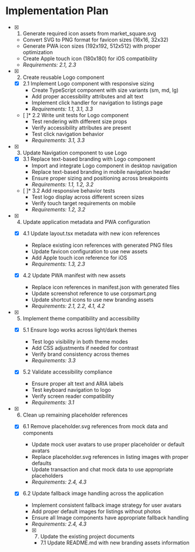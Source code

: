 # Implementation Plan

- [x] 1. Generate required icon assets from market_square.svg
  - Convert SVG to PNG format for favicon sizes (16x16, 32x32)
  - Generate PWA icon sizes (192x192, 512x512) with proper optimization
  - Create Apple touch icon (180x180) for iOS compatibility
  - _Requirements: 2.1, 2.3_

- [x] 2. Create reusable Logo component
  - [x] 2.1 Implement Logo component with responsive sizing
    - Create TypeScript component with size variants (sm, md, lg)
    - Add proper accessibility attributes and alt text
    - Implement click handler for navigation to listings page
    - _Requirements: 1.1, 3.1, 3.3_

  - [ ]* 2.2 Write unit tests for Logo component
    - Test rendering with different size props
    - Verify accessibility attributes are present
    - Test click navigation behavior
    - _Requirements: 3.1, 3.3_

- [x] 3. Update Navigation component to use Logo
  - [x] 3.1 Replace text-based branding with Logo component
    - Import and integrate Logo component in desktop navigation
    - Replace text-based branding in mobile navigation header
    - Ensure proper sizing and positioning across breakpoints
    - _Requirements: 1.1, 1.2, 3.2_

  - [ ]* 3.2 Add responsive behavior tests
    - Test logo display across different screen sizes
    - Verify touch target requirements on mobile
    - _Requirements: 1.2, 3.2_

- [x] 4. Update application metadata and PWA configuration
  - [x] 4.1 Update layout.tsx metadata with new icon references
    - Replace existing icon references with generated PNG files
    - Update favicon configuration to use new assets
    - Add Apple touch icon reference for iOS
    - _Requirements: 1.3, 2.3_

  - [x] 4.2 Update PWA manifest with new assets
    - Replace icon references in manifest.json with generated files
    - Update screenshot reference to use corpsmart.png
    - Update shortcut icons to use new branding assets
    - _Requirements: 2.1, 2.2, 4.1, 4.2_

- [x] 5. Implement theme compatibility and accessibility
  - [x] 5.1 Ensure logo works across light/dark themes
    - Test logo visibility in both theme modes
    - Add CSS adjustments if needed for contrast
    - Verify brand consistency across themes
    - _Requirements: 3.3_

  - [x] 5.2 Validate accessibility compliance
    - Ensure proper alt text and ARIA labels
    - Test keyboard navigation to logo
    - Verify screen reader compatibility
    - _Requirements: 3.1_

- [x] 6. Clean up remaining placeholder references
  - [x] 6.1 Remove placeholder.svg references from mock data and components
    - Update mock user avatars to use proper placeholder or default avatars
    - Replace placeholder.svg references in listing images with proper defaults
    - Update transaction and chat mock data to use appropriate placeholders
    - _Requirements: 2.4, 4.3_

  - [x] 6.2 Update fallback image handling across the application
    - Implement consistent fallback image strategy for user avatars
    - Add proper default images for listings without photos
    - Ensure all Image components have appropriate fallback handling
    - _Requirements: 2.4, 4.3_

    - [x] 7. Update the existing project documents
      - 7.1 Update README.md with new branding assets information
